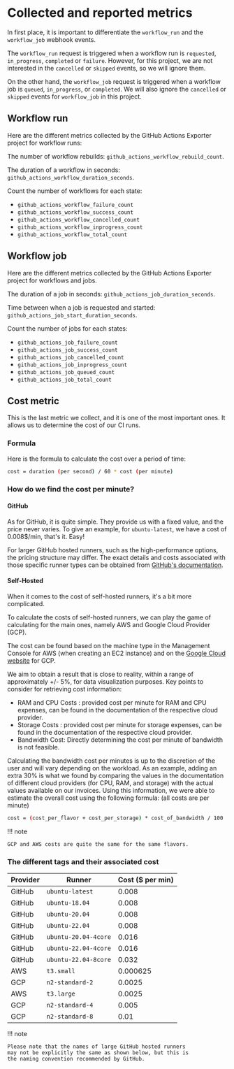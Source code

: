 # Collected and reported metrics

In first place, it is important to differentiate the `workflow_run`
and the `workflow_job` webhook events.

The `workflow_run` request is triggered when a workflow run is `requested`,
`in_progress`, `completed` or `failure`. However, for this project, we are not
interested in the `cancelled` or `skipped` events, so we will ignore them.

On the other hand, the `workflow_job` request is triggered when a
workflow job is `queued`, `in_progress`, or `completed`. We will also ignore
the `cancelled` or `skipped` events for `workflow_job` in this project.

## Workflow run

Here are the different metrics collected by the GitHub Actions Exporter
project for workflow runs:

The number of workflow rebuilds: `github_actions_workflow_rebuild_count`.

The duration of a workflow in seconds: `github_actions_workflow_duration_seconds`.

Count the number of workflows for each state:

- `github_actions_workflow_failure_count`
- `github_actions_workflow_success_count`
- `github_actions_workflow_cancelled_count`
- `github_actions_workflow_inprogress_count`
- `github_actions_workflow_total_count`

## Workflow job

Here are the different metrics collected by the GitHub Actions
Exporter project for workflows and jobs.

The duration of a job in seconds: `github_actions_job_duration_seconds`.

Time between when a job is requested and started: `github_actions_job_start_duration_seconds`.

Count the number of jobs for each states:

- `github_actions_job_failure_count`
- `github_actions_job_success_count`
- `github_actions_job_cancelled_count`
- `github_actions_job_inprogress_count`
- `github_actions_job_queued_count`
- `github_actions_job_total_count`

## Cost metric

This is the last metric we collect, and it is one of the most important
ones. It allows us to determine the cost of our CI runs.

### Formula

Here is the formula to calculate the cost over a period of time:

```bash
cost = duration (per second) / 60 * cost (per minute)
```

### How do we find the cost per minute?

#### GitHub

As for GitHub, it is quite simple. They provide us with a fixed value, and
the price never varies. To give an example, for `ubuntu-latest`, we have a cost
of 0.008$/min, that's it. Easy!

For larger GitHub hosted runners, such as the high-performance options, the
pricing structure may differ. The exact details and costs associated with those
specific runner types can be obtained from
[GitHub's documentation](https://docs.github.com/en/billing/managing-billing-for-github-actions/about-billing-for-github-actions).

#### Self-Hosted

When it comes to the cost of self-hosted runners, it's a bit more complicated.

To calculate the costs of self-hosted runners, we can play the game of
calculating for the main ones, namely AWS and Google Cloud Provider (GCP).

The cost can be found based on the machine type in the Management Console
for AWS (when creating an EC2 instance) and on the
[Google Cloud website](https://cloud.google.com/compute/vm-instance-pricing)
for GCP.

We aim to obtain a result that is close to reality, within a range of
approximately +/- 5%, for data visualization purposes.
Key points to consider for retrieving cost information:

- RAM and CPU Costs : provided cost per minute for RAM and CPU expenses, can
  be found in the documentation of the respective cloud provider.
- Storage Costs : provided cost per minute for storage expenses, can
  be found in the documentation of the respective cloud provider.
- Bandwidth Cost: Directly determining the cost per minute of bandwidth is
  not feasible.

Calculating the bandwidth cost per minutes is up to the discretion of the
user and will vary depending on the workload. As an example, adding an
extra 30% is what we found by comparing the values in the documentation
of different cloud providers (for CPU, RAM, and storage) with the actual
values available on our invoices. Using this information, we were able
to estimate the overall cost using the following formula:
(all costs are per minute)

```bash
cost = (cost_per_flavor + cost_per_storage) * cost_of_bandwidth / 100
```

!!! note

    GCP and AWS costs are quite the same for the same flavors.

### The different tags and their associated cost

| Provider | Runner               | Cost ($ per min) |
| -------- | -------------------- | ---------------- |
| GitHub   | `ubuntu-latest`      | 0.008            |
| GitHub   | `ubuntu-18.04`       | 0.008            |
| GitHub   | `ubuntu-20.04`       | 0.008            |
| GitHub   | `ubuntu-22.04`       | 0.008            |
| GitHub   | `ubuntu-20.04-4core` | 0.016            |
| GitHub   | `ubuntu-22.04-4core` | 0.016            |
| GitHub   | `ubuntu-22.04-8core` | 0.032            |
| AWS      | `t3.small`           | 0.000625         |
| GCP      | `n2-standard-2`      | 0.0025           |
| AWS      | `t3.large`           | 0.0025           |
| GCP      | `n2-standard-4`      | 0.005            |
| GCP      | `n2-standard-8`      | 0.01             |

!!! note

    Please note that the names of large GitHub hosted runners
    may not be explicitly the same as shown below, but this is
    the naming convention recommended by GitHub.
